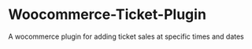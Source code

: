 # Woocommerce-Ticket-Plugin
 A wocommerce plugin for adding ticket sales at specific times and dates
